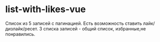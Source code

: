 # list-with-likes-vue

Список из 5 записей с пагинацией.
Есть возможность ставить лайк/дизлайк/ресет. 
3 списка записей - общий список, избранные,не понравились.